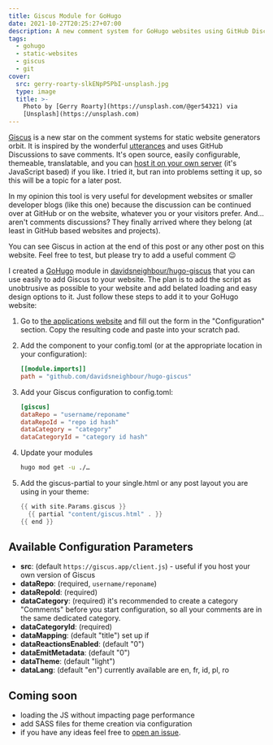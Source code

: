 ```yaml
---
title: Giscus Module for GoHugo
date: 2021-10-27T20:25:27+07:00
description: A new comment system for GoHugo websites using GitHub Discussions.
tags:
  - gohugo
  - static-websites
  - giscus
  - git
cover:
  src: gerry-roarty-slkENpP5PbI-unsplash.jpg
  type: image
  title: >-
    Photo by [Gerry Roarty](https://unsplash.com/@ger54321) via
    [Unsplash](https://unsplash.com)
---
```


[Giscus](https://github.com/giscus/giscus) is a new star on the comment systems for static website generators orbit. It is inspired by the wonderful [utterances](https://github.com/utterance/utterances) and uses GitHub Discussions to save comments. It's open source, easily configurable, themeable, translatable, and you can [host it on your own server](https://github.com/giscus/giscus/blob/main/SELF-HOSTING.md) (it's JavaScript based) if you like. I tried it, but ran into problems setting it up, so this will be a topic for a later post.

In my opinion this tool is very useful for development websites or smaller developer blogs (like this one) because the discussion can be continued over at GitHub or on the website, whatever you or your visitors prefer. And… aren't comments discussions? They finally arrived where they belong (at least in GitHub based websites and projects).

You can see Giscus in action at the end of this post or any other post on this website. Feel free to test, but please try to add a useful comment :wink:

I created a [GoHugo](https://gohugo.io) module in [davidsneighbour/hugo-giscus](https://github.com/davidsneighbour/hugo-giscus/) that you can use easily to add Giscus to your website. The plan is to add the script as unobtrusive as possible to your website and add belated loading and easy design options to it. Just follow these steps to add it to your GoHugo website:

1. Go to [the applications website](https://giscus.app/) and fill out the form in the "Configuration" section. Copy the resulting code and paste into your scratch pad.

2. Add the component to your config.toml (or at the appropriate location in your configuration):

   ```toml
   [[module.imports]]
   path = "github.com/davidsneighbour/hugo-giscus"

   ```

3. Add your Giscus configuration to config.toml:

   ```toml
   [giscus]
   dataRepo = "username/reponame"
   dataRepoId = "repo id hash"
   dataCategory = "category"
   dataCategoryId = "category id hash"

   ```

4. Update your modules

   ```bash
   hugo mod get -u ./…
   ```

5. Add the giscus-partial to your single.html or any post layout you are using in your theme:

   ```go
   {{ with site.Params.giscus }}
     {{ partial "content/giscus.html" . }}
   {{ end }}
   ```

## Available Configuration Parameters

* **src**: (default `https://giscus.app/client.js`) - useful if you host your own version of Giscus
* **dataRepo**: (required, `username/reponame`)
* **dataRepoId**: (required)
* **dataCategory**: (required) it's recommended to create a category "Comments" before you start configuration, so all your comments are in the same dedicated category.
* **dataCategoryId**: (required)
* **dataMapping**: (default "title") set up if
* **dataReactionsEnabled**: (default "0")
* **dataEmitMetadata**: (default "0")
* **dataTheme**: (default "light")
* **dataLang**: (default "en") currently available are en, fr, id, pl, ro

## Coming soon

* loading the JS without impacting page performance
* add SASS files for theme creation via configuration
* if you have any ideas feel free to [open an issue](https://github.com/davidsneighbour/hugo-giscus/issues).
